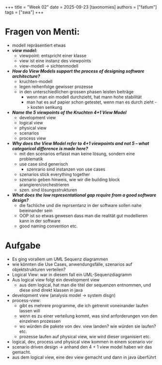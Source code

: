 +++
title = "Week 02"
date = 2025-09-23
[taxonomies]
authors = ["fatlum"]
tags = ["swa"]
+++

# Fragen von Menti:
- modell repräsentiert etwas
- ***view model:***
  - viewpoint: entspricht einer klasse
  - view ist eine instanz des viewpoints
  - view-modell -> sichtenmodell
- ***How do View Models support the process of designing software architecture?***
  - kruchten-modell
  - legen reihenfolge gewisser prozesse
  - in den unterschiedlichen grossen phasen leisten beiträge
    - wenn man ein modell durchzieht, hat mann hohe stabilität 
    - man hat es auf papier schon getestet, wenn man es durch zieht -> kosten senkung
- ***Name the 5 viewpoints of the Kruchten 4+1 View Model***
  - development view
  - logical view
  - physical view
  - scenarios
  - process view
- ***Why does the View Model refer to 4+1 viewpoints and not 5 – what categorical difference is made here?***
  - mit den scenarios erfasst man keine lösung, sondern eine problematik
  - use case sind generisch
    - szenrario sind instanzen von use cases
  - szenarios stick everything together 
  - szenario geben hinweis, wie wir die building block arangieren/orchestrieren
  - szen. sind lösungsstrukturen
- ***What does the low representational gap require from a good software design?***
  - die fachliche und die reprsentanz in der software sollen nahe beieinander sein 
  - OOP ist so etwas gewesen dass man die realität gut modellieren kann in der software
  - good naming convention etc. 

# Aufgabe
- Es ging vorallem um UML Sequenz diagrammen
- wie könnten die Use Cases, anwendungsfälle, szenarios auf objektstrukturen verteilen?
- Logical View: war in diesem fall ein UML-Sequenzdiagramm
- Aus logical view folgt ein development view
  - aus dem logical, hat man die titel der sequenzen entnommen, und diese sind direkt klassen in java
- development view (analysis model -> system disgn)
- process-view: 
  - gibt es mehrere programme, die ich getrennt voneinander laufen lassen will
  - wenn es zu einer verteilung kommt, was sind anforderungen von den einzelnen prozessen
  - wo würden die pakete von dev. view landen? wie würden sie laufen? etc. 
  - prozesse laufen auf physical view, wie wird dieser organisiert etc. 
- logical, dev, process und physical view kommen in einem scenario vor
- scenario driven design -> anhand den 4 + 1 view model haben wir das gemacht. 
- aus dem logical view, eine dev view gemacht und dann in java überführt